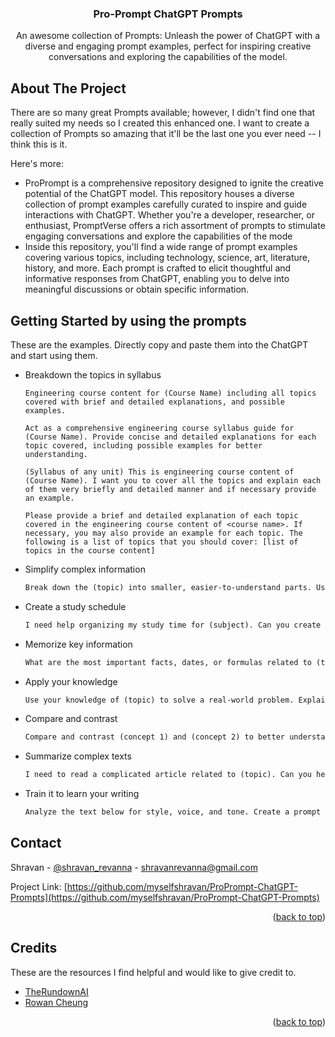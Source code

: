 <div align="center">

  <h3 align="center">Pro-Prompt ChatGPT Prompts</h3>

  <p align="center">
    An awesome collection of Prompts: Unleash the power of ChatGPT with a diverse and engaging prompt examples, perfect for inspiring creative conversations and exploring the capabilities of the model.
  </p>
</div>

<!-- ABOUT THE PROJECT -->
## About The Project

There are so many great Prompts available; however, I didn't find one that really suited my needs so I created this enhanced one. I want to create a collection of Prompts so amazing that it'll be the last one you ever need -- I think this is it.

Here's more:

* ProPrompt is a comprehensive repository designed to ignite the creative potential of the ChatGPT model. This repository houses a diverse collection of prompt examples carefully curated to inspire and guide interactions with ChatGPT. Whether you're a developer, researcher, or enthusiast, PromptVerse offers a rich assortment of prompts to stimulate engaging conversations and explore the capabilities of the mode
* Inside this repository, you'll find a wide range of prompt examples covering various topics, including technology, science, art, literature, history, and more. Each prompt is crafted to elicit thoughtful and informative responses from ChatGPT, enabling you to delve into meaningful discussions or obtain specific information.

<!-- GETTING STARTED -->
## Getting Started by using the prompts

These are the examples. Directly copy and paste them into the ChatGPT and start using them.

* Breakdown the topics in syllabus

  ```
  Engineering course content for (Course Name) including all topics covered with brief and detailed explanations, and possible examples.
  ```

  ```
  Act as a comprehensive engineering course syllabus guide for (Course Name). Provide concise and detailed explanations for each topic covered, including possible examples for better understanding.
  ```

  ```
  (Syllabus of any unit) This is engineering course content of (Course Name). I want you to cover all the topics and explain each of them very briefly and detailed manner and if necessary provide an example.
  ```

  ```
  Please provide a brief and detailed explanation of each topic covered in the engineering course content of <course name>. If necessary, you may also provide an example for each topic. The following is a list of topics that you should cover: [list of topics in the course content]
  ```

* Simplify complex information

  ```markdown
  Break down the (topic) into smaller, easier-to-understand parts. Use analogies and real-life examples to simplify the concept & make it more relatable.
  ```

* Create a study schedule

  ```markdown
  I need help organizing my study time for (subject). Can you create a study schedule for me, including breaks and practice exercises?
  ```

* Memorize key information

  ```markdown
  What are the most important facts, dates, or formulas related to (topic)? Help me create a memorization technique to remember them easily.
  ```

* Apply your knowledge

  ```markdown
  Use your knowledge of (topic) to solve a real-world problem. Explain your thought process and share your solution.
  ```

* Compare and contrast

  ```markdown
  Compare and contrast (concept 1) and (concept 2) to better understand their similarities and differences. Use examples to illustrate your points.
  ```

* Summarize complex texts

  ```markdown
  I need to read a complicated article related to (topic). Can you help me summarize the key points and takeaways from the text?
  ```

* Train it to learn your writing

  ```markdown
  Analyze the text below for style, voice, and tone. Create a prompt to write a new paragraph in the same style, voice, and tone: [insert your text]
  ```

<!-- CONTACT -->
## Contact

Shravan - [@shravan_revanna](https://instagram.com/shravan_revanna) - <shravanrevanna@gmail.com>

Project Link: [https://github.com/myselfshravan/ProPrompt-ChatGPT-Prompts](https://github.com/myselfshravan/ProPrompt-ChatGPT-Prompts)

<p align="right">(<a href="#readme-top">back to top</a>)</p>

<!-- ACKNOWLEDGMENTS -->
## Credits

These are the resources I find helpful and would like to give credit to.

* [TheRundownAI](https://twitter.com/TheRundownAI)
* [Rowan Cheung](https://twitter.com/rowancheung)

<p align="right">(<a href="#readme-top">back to top</a>)</p>
